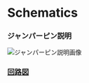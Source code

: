 # Schematics

### ジャンパーピン説明
![ジャンパーピン説明画像]()

### [回路図](https://github.com/bit-trade-one/ADRPT8C_Generic_Motor_Controller/blob/master/Schematics/raspi-bench_v11p_schematics.pdf)
